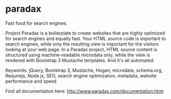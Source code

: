 paradax
=======

Fast food for search engines.

Project Paradax is a boilerplate to create websites that are highly optimized for search engines and equally fast. Your HTML source code is important to search engines, while only the resulting view is important for the visitors looking at your web page.
In a Paradax project, HTML source content is structured using machine-readable microdata only, while the view is rendered with Bootstrap 3 Mustache templates. And it's all automated.

Keywords: jQuery, Bootstrap 3, Mustache, Hogan, microdata, schema.org, Requirejs, Node.js, SEO, search engine optimization, metadata, website performance and speed

Find all documentation here:
http://www.paradax.com/documentation.html
